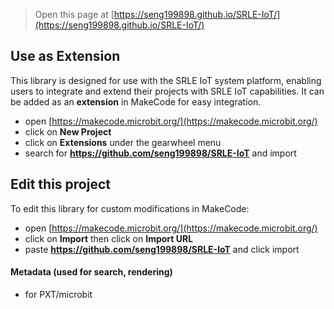 > Open this page at [https://seng199898.github.io/SRLE-IoT/](https://seng199898.github.io/SRLE-IoT/)

## Use as Extension

This library is designed for use with the SRLE IoT system platform, enabling users to integrate and extend their projects with SRLE IoT capabilities. It can be added as an **extension** in MakeCode for easy integration.

* open [https://makecode.microbit.org/](https://makecode.microbit.org/)
* click on **New Project**
* click on **Extensions** under the gearwheel menu
* search for **https://github.com/seng199898/SRLE-IoT** and import

## Edit this project

To edit this library for custom modifications in MakeCode:

* open [https://makecode.microbit.org/](https://makecode.microbit.org/)
* click on **Import** then click on **Import URL**
* paste **https://github.com/seng199898/SRLE-IoT** and click import

#### Metadata (used for search, rendering)

* for PXT/microbit
<script src="https://makecode.com/gh-pages-embed.js"></script><script>makeCodeRender("{{ site.makecode.home_url }}", "{{ site.github.owner_name }}/{{ site.github.repository_name }}");</script>

